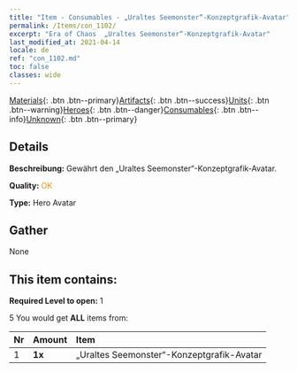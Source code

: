 ```yaml
---
title: "Item - Consumables - „Uraltes Seemonster“-Konzeptgrafik-Avatar"
permalink: /Items/con_1102/
excerpt: "Era of Chaos  „Uraltes Seemonster“-Konzeptgrafik-Avatar"
last_modified_at: 2021-04-14
locale: de
ref: "con_1102.md"
toc: false
classes: wide
---
```

 [Materials](/de/Items/){: .btn .btn--primary}[Artifacts](/de/Items/Artifacts/){: .btn .btn--success}[Units](/de/Items/Units/){: .btn .btn--warning}[Heroes](/de/Items/Heroes/){: .btn .btn--danger}[Consumables](/de/Items/Consumables/){: .btn .btn--info}[Unknown](/de/Items/Unknown/){: .btn .btn--primary}

## Details
 **Beschreibung:** Gewährt den „Uraltes Seemonster“-Konzeptgrafik-Avatar.

 **Quality:** <span style="color: #FF8C00">OK</span>

 **Type:** Hero Avatar

## Gather

  None

## This item contains:

 **Required Level to open:** 1

 5 You would get **ALL** items  from:

  | Nr | Amount |     Item    |
  |:---|:-------|:------------|
  | 1 |  **1x** | „Uraltes Seemonster“-Konzeptgrafik-Avatar |  | 
